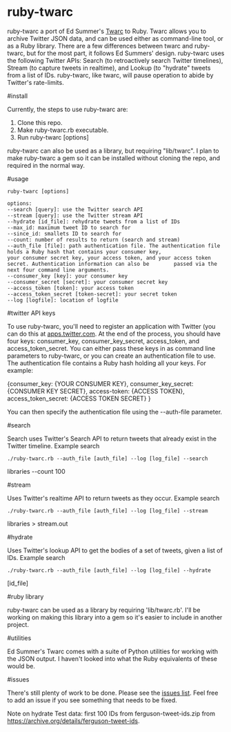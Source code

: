 # ruby-twarc

ruby-twarc a port of Ed Summer's [Twarc](https://github.com/edsu/twarc) to Ruby. Twarc allows you to archive Twitter JSON data, and can be used either as command-line tool, or as a Ruby library. There are a few differences between twarc and ruby-twarc, but for the most part, it follows Ed Summers' design. ruby-twarc uses the following Twitter APIs: Search (to retroactively search Twitter timelines), Stream (to capture tweets in realtime), and Lookup (to "hydrate" tweets from a list of IDs. ruby-twarc, like twarc, will pause operation to abide by Twitter's rate-limits.

#install

Currently, the steps to use ruby-twarc are:

1. Clone this repo.
2. Make ruby-twarc.rb executable.
3. Run
    ruby-twarc [options]

ruby-twarc can also be used as a library, but requiring "lib/twarc". I plan to make ruby-twarc a gem so it can be installed without cloning the repo, and required in the normal way. 

#usage

    ruby-twarc [options]

    options:
    --search [query]: use the Twitter search API
    --stream [query]: use the Twitter stream API
    --hydrate [id_file]: rehydrate tweets from a list of IDs
    --max_id: maximum tweet ID to search for
    --since_id: smallets ID to search for
    --count: number of results to return (search and stream)
    --auth_file [file]: path authentication file. The authentication file holds a Ruby hash that contains your consumer key, 
    your consumer secret key, your access token, and your access token secret. Authentication information can also be        passed via the next four command line arguments.
    --consumer_key [key]: your consumer key
    --consumer_secret [secret]: your consumer secret key
    --access_token [token]: your access token
    --access_token_secret [token-secret]: your secret token
    --log [logfile]: location of logfile

#twitter API keys

To use ruby-twarc, you'll need to register an application with Twitter (you can do this at [apps.twitter.com](http://apps.twitter.com). At the end of the process, you should have four keys: consumer_key, consumer_key_secret, access_token, and access_token_secret. You can either pass these keys in as command line parameters to ruby-twarc, or you can create an authentication file to use. The authentication file contains a Ruby hash holding all your keys. For example:

  {consumer_key: {YOUR CONSUMER KEY}, consumer_key_secret: {CONSUMER KEY SECRET}, access-token: {ACCESS TOKEN}, access_token_secret: {ACCESS TOKEN SECRET} }

You can then specify the authentication file using the --auth-file parameter.

#search

Search uses Twitter's Search API to return tweets that already exist in
the Twitter timeline. Example search

    ./ruby-twarc.rb --auth_file [auth_file] --log [log_file] --search
libraries --count 100

#stream

Uses Twitter's realtime API to return tweets as they occur.
Example search

    ./ruby-twarc.rb --auth_file [auth_file] --log [log_file] --stream
libraries > stream.out

#hydrate

Uses Twitter's lookup API to get the bodies of a set of tweets, given a
list of IDs. Example search

    ./ruby-twarc.rb --auth_file [auth_file] --log [log_file] --hydrate
[id_file]

#ruby library

ruby-twarc can be used as a library by requiring 'lib/twarc.rb'. I'll be
working on making this library into a gem so it's easier to include in
another project.

#utilities

Ed Summer's Twarc comes with a suite of Python utilities for working with the JSON output. I haven't looked into what the Ruby equivalents of these would be.

#issues

There's still plenty of work to be done. Please see the [issues list](https://github.com/redlibrarian/ruby-twarc/issues). Feel free to add an issue if you see something that needs to be fixed.


Note on hydrate Test data: first 100 IDs from ferguson-tweet-ids.zip from https://archive.org/details/ferguson-tweet-ids.

